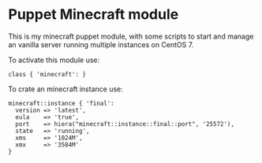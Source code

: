 # Puppet Minecraft module
This is my minecraft puppet module, with some scripts to start and manage an vanilla server running multiple instances on CentOS 7.

To activate this module use:
```puppet
class { 'minecraft': }
```
To crate an minecraft instance use:
```puppet
minecraft::instance { 'final':
  version => 'latest',
  eula    => 'true',
  port    => hiera("minecraft::instance::final::port", '25572'),
  state   => 'running',
  xms     => '1024M',
  xmx     => '3584M'
}
```
